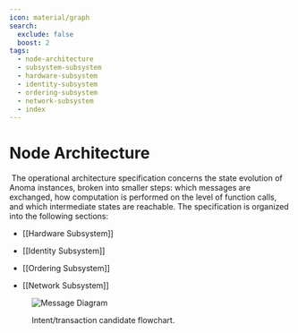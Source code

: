 ```yaml
---
icon: material/graph
search:
  exclude: false
  boost: 2
tags:
  - node-architecture
  - subsystem-subsystem
  - hardware-subsystem
  - identity-subsystem
  - ordering-subsystem
  - network-subsystem
  - index
---
```


# Node Architecture
​
The operational architecture specification concerns the state evolution of Anoma instances, broken into smaller steps: which messages are exchanged, how computation is performed on the level of function calls, and which intermediate states are reachable.
The specification is organized into the following sections:

- [[Hardware Subsystem]]

- [[Identity Subsystem]]

- [[Ordering Subsystem]]

- [[Network Subsystem]]


<figure markdown>

![Message Diagram](transaction_flow.svg)


<figcaption markdow

Intent/transaction candidate flowchart.

</figcaption>
</figure>
